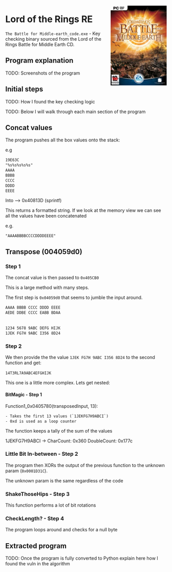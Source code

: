 <img align="right" src="./images/cover.jpg" width=175></img>

# Lord of the Rings RE

`The Battle for Middle-earth_code.exe` - Key checking binary sourced from the
Lord of the Rings Battle for Middle Earth CD.

## Program explanation

TODO: Screenshots of the program

## Initial steps

TODO: How I found the key checking logic


TODO: Below I will walk through each main section of the program


## Concat values

The program pushes all the box values onto the stack:

e.g
```
19E63C
"%s%s%s%s%s"
AAAA
BBBB
CCCC
DDDD
EEEE
```


Into --> 0x40813D (sprintf)

This returns a formatted string. If we look at the memory view we can see all the values have been concatenated

e.g.
```
"AAAABBBBCCCCDDDDEEEE"
```

## Transpose (004059d0)

### Step 1
The concat value is then passed to `0x405CB0`

This is a large method with many steps.

The first step is `0x04059d0` that seems to jumble the input around.

    AAAA BBBB CCCC DDDD EEEE
    AEDE DDBE CCCC EABB BDAA
    
    
    1234 5678 9ABC DEFG HIJK
    1JEK FG7H 9ABC I356 8D24


### Step 2
We then provide the the value `1JEK FG7H 9ABC I356 8D24` to the second function and get:

`14T3RL7A9ABC4EFGHIJK`

This one is a little more complex. Lets get nested:

#### BitMagic - Step 1

Function1_0x0405780(transposedInput, 13):

    - Takes the first 13 values (`1JEKFG7H9ABCI`)
    - 0xd is used as a loop counter


The function keeps a tally of the sum of the values

1JEKFG7H9ABCI -> 
CharCount:  0x360
DoubleCount:  0x177c


### Little Bit In-between - Step 2

The program then XORs the output of the previous function to the unknown param (`0x0001D31C`). 

The unknown param is the same regardless of the code

### ShakeThoseHips - Step 3

This function performs a lot of bit rotations

### CheckLength? - Step 4

The program loops around and checks for a null byte



## Extracted program

TODO: Once the program is fully converted to Python explain here how I found the vuln in the algorithm